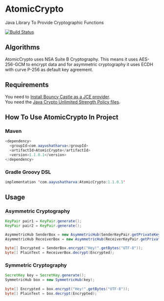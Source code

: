 # AtomicCrypto
Java Library To Provide Cryptographic Functions

[![Build Status](https://travis-ci.com/hyperxpro/AtomicCrypto.svg?branch=master)](https://travis-ci.com/hyperxpro/AtomicCrypto)


## Algorithms
AtomicCrypto uses NSA Suite B Cryptography. This means it uses AES-256-GCM to encrypt data and for asymmetric cryptography it uses ECDH with curve P-256 as default key agreement.

## Requirements
You need to [Install Bouncy Castle as a JCE provider](http://www.bouncycastle.org/wiki/display/JA1/Provider+Installation). <br />
You need the [Java Crypto Unlimited Strength Policy files](https://www.oracle.com/technetwork/java/javase/downloads/jce8-download-2133166.html).

## How To Use AtomicCrypto In Project
### Maven
```Java
<dependency>
  <groupId>com.aayushatharva</groupId>
  <artifactId>AtomicCrypto</artifactId>
  <version>1.1.0.1</version>
</dependency>
```

### Gradle Groovy DSL
```Java
implementation 'com.aayushatharva:AtomicCrypto:1.1.0.1'
```

## Usage
### Asymmetric Cryptography
```Java
KeyPair pair1 = KeyPair.generate();
KeyPair pair2 = KeyPair.generate();

AsymmetricHub SenderBox = new AsymmetricHub(SenderKeyPair.getPrivateKey(), ReceiverKeyPair.getPublicKey());
AsymmetricHub ReceiverBox = new AsymmetricHub(ReceiverKeyPair.getPrivateKey(), SenderKeyPair.getPublicKey());

byte[] Encrypted = SenderBox.encrypt("Hey!".getBytes("UTF-8"));
byte[] PlainText = ReceiverBox.decrypt(Encrypted);
```

### Symmetric Cryptography
```Java
SecretKey key = SecretKey.generate();
SymmetricHub box = new SymmetricHub(key);
         
byte[] Encrypted = box.encrypt("Hey!".getBytes("UTF-8"));
byte[] PlainText = box.decrypt(Encrypted);	
```
